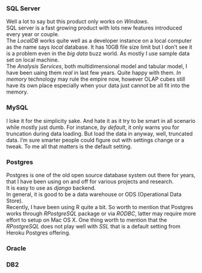 ### SQL Server
Well a lot to say but this product only works on *Windows*.   
SQL server is a fast growing product with lots new features introduced every year or couple.   
The *LocalDB* works quite well as a developer instance on a local computer as the name says *local* database. It has 10GB file size limit but I don’t see it is a problem even in the *big data* buzz world. As mostly I use sample data set on local machine.   
The *Analysis Services*, both multidimensional model and tabular model, I have been uaing them *real* in last few years. Quite happy with them. *In memory* technology may rule the empire now, however OLAP cubes still have its own place especially when your data just cannot be all fit into the memory. 

### MySQL
I loke it for the simplicity sake. And hate it as it try to be smart in all scenario while mostly just dumb. For instance, *by default*, it only warns you for truncation during data loading. But load the data in anyway, well, truncated data. I’m sure smarter people could figure out with settings change or a tweak. To me all that matters is the default setting. 

### Postgres
Postgres is one of the old open source database system out there for years, that I have been using on and off for various projects and research.   
It is easy to use as *django* backend.   
In general, it is good to be a data warehouse or ODS (Operational Data Store).   
Recently, I have been using R quite a bit. So worth to mention that Postgres works through *RPostgreSQL* package or via *RODBC*, latter may require more effort to setup on Mac OS X. One thing worth to mention that the *RPostgreSQL* does not play well with *SSL* that is a default setting from Heroku Postgres offering. 

### Oracle


### DB2

